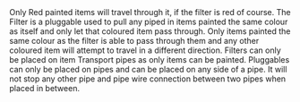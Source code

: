 <lore>
Only Red painted items will travel through it, if the filter is red of course.
</lore>
<no_lore>
The Filter is a pluggable used to pull any piped in items painted the same colour as itself and only let that coloured item pass through.
</no_lore>

<recipes stack="buildcraftsilicon:plug_filter"/>

<chapter name="Plug Mechanics"/>
Only items painted the same colour as the filter is able to pass through them and any other coloured item will attempt to travel in a different direction.
Filters can only be placed on item Transport pipes as only items can be painted.

<chapter name="Pipe Connections"/>
Pluggables can only be placed on pipes and can be placed on any side of a pipe.
It will not stop any other pipe and pipe wire connection between two pipes when placed in between.

<usages stack="buildcraftsilicon:plug_filter"/>